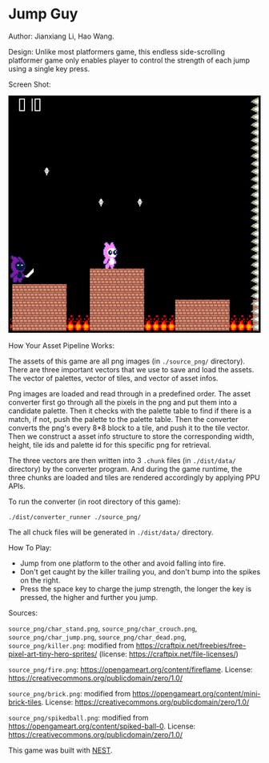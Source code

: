 # Jump Guy

Author: Jianxiang Li, Hao Wang.

Design: Unlike most platformers game, this endless side-scrolling platformer game only enables player to control the strength of each jump using a single key press.

Screen Shot:

![Screen Shot](screenshot.png)

How Your Asset Pipeline Works:

The assets of this game are all png images (in `./source_png/` directory). There are three important vectors that we use to save and load the assets. The vector of palettes, vector of tiles, and vector of asset infos.

Png images are loaded and read through in a predefined order. The asset converter first go through all the pixels in the png and put them into a candidate palette. Then it checks with the palette table to find if there is a match, if not, push the palette to the palette table.
Then the converter converts the png's every 8\*8 block to a tile, and push it to the tile vector. Then we construct a asset info structure to store the corresponding width, height, tile ids and palette id for this specific png for retrieval.

The three vectors are then written into 3 `.chunk` files (in `./dist/data/` directory) by the converter program. And during the game runtime, the three chunks are loaded and tiles are rendered accordingly by applying PPU APIs.

To run the converter (in root directory of this game):

    ./dist/converter_runner ./source_png/

The all chuck files will be generated in `./dist/data/` directory.

How To Play:
* Jump from one platform to the other and avoid falling into fire.
* Don't get caught by the killer trailing you, and don't bump into the spikes on the right.
* Press the space key to charge the jump strength, the longer the key is pressed, the higher and further you jump.

Sources: 

`source_png/char_stand.png`, `source_png/char_crouch.png`, `source_png/char_jump.png`, `source_png/char_dead.png`, 
`source_png/killer.png`: modified from https://craftpix.net/freebies/free-pixel-art-tiny-hero-sprites/ (license: https://craftpix.net/file-licenses/)

`source_png/fire.png`: https://opengameart.org/content/fireflame. License: https://creativecommons.org/publicdomain/zero/1.0/

`source_png/brick.png`: modified from https://opengameart.org/content/mini-brick-tiles. License: https://creativecommons.org/publicdomain/zero/1.0/

`source_png/spikedball.png`: modified from https://opengameart.org/content/spiked-ball-0.  License: https://creativecommons.org/publicdomain/zero/1.0/

This game was built with [NEST](NEST.md).
